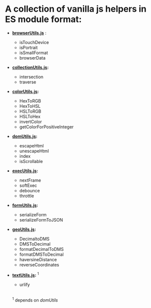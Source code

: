 # A collection of vanilla js helpers in ES module format:

- **[browserUtils.js](https://github.com/gpizzimenti/js-utils/blob/main/browserUtils.js)** :
  - isTouchDevice
  - isPortrait
  - isSmallFormat
  - browserData
- **[collectionUtils.js](https://github.com/gpizzimenti/js-utils/blob/main/collectionUtils.js):**
  - intersection
  - traverse
- **[colorUtils.js](https://github.com/gpizzimenti/js-utils/blob/main/colorUtils.js):**
  - HexToRGB
  - HexToHSL
  - HSLToRGB
  - HSLToHex
  - invertColor
  - getColorForPositiveInteger
- **[domUtils.js](https://github.com/gpizzimenti/js-utils/blob/main/domUtils.js):**
  - escapeHtml
  - unescapeHtml
  - index
  - isScrollable
- **[execUtils.js](https://github.com/gpizzimenti/js-utils/blob/main/execUtils.js):**
  - nextFrame
  - softExec
  - debounce
  - throttle
- **[formUtils.js](https://github.com/gpizzimenti/js-utils/blob/main/formUtils.js):**
  - serializeForm
  - serializeFormToJSON
- **[geoUtils.js](https://github.com/gpizzimenti/js-utils/blob/main/geoUtils.js):**
  - DecimaltoDMS
  - DMSToDecimal
  - formatDecimalToDMS
  - formatDMSToDecimal
  - haversineDistance
  - reverseCoordinates
- **[textUtils.js](https://github.com/gpizzimenti/js-utils/blob/main/textUtils.js):** <sup>1</sup>

  - urlify

  \
  <sup>1</sup> depends on _domUtils_
